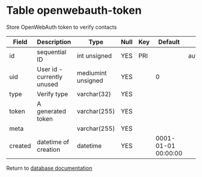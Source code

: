 Table openwebauth-token
===========
Store OpenWebAuth token to verify contacts

| Field | Description | Type | Null | Key | Default | Extra |
| ----- | ----------- | ---- | ---- | --- | ------- | ----- |
| id | sequential ID | int unsigned | YES | PRI |  | auto_increment |    
| uid | User id - currently unused | mediumint unsigned | YES |  | 0 |  |    
| type | Verify type | varchar(32) | YES |  |  |  |    
| token | A generated token | varchar(255) | YES |  |  |  |    
| meta |  | varchar(255) | YES |  |  |  |    
| created | datetime of creation | datetime | YES |  | 0001-01-01 00:00:00 |  |    

Return to [database documentation](help/database)
